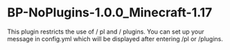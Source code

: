 # BP-NoPlugins-1.0.0_Minecraft-1.17

This plugin restricts the use of / pl and / plugins. You can set up your message in config.yml which will be displayed after entering /pl or /plugins.

